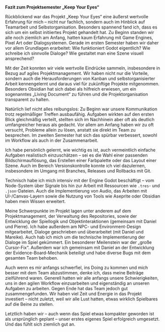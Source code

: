**Fazit zum Projektsemester „Keep Your Eyes“**

Rückblickend war das Projekt „Keep Your Eyes“ eine äußerst wertvolle Erfahrung für mich – nicht nur fachlich, sondern auch im Hinblick auf Teamarbeit und Selbstorganisation. Besonders spannend fand ich, dass es sich um ein selbst initiiertes Projekt gehandelt hat. Zu Beginn standen wir alle noch ziemlich am Anfang, hatten kaum Erfahrung mit Game Engines, Pixel Art oder Dialogsystemen. Gerade im ersten Semester haben wir daher vor allem Grundlagen erarbeitet:
Wie funktioniert Godot eigentlich?
Wie schreibe ich sinnvolle Dialoge?
Wie gestaltet man eine Szene visuell ansprechend?

Mit der Zeit konnten wir viele wertvolle Eindrücke sammeln, insbesondere in Bezug auf agiles Projektmanagement. Wir haben nicht nur die Vorteile, sondern auch die Herausforderungen von Kanban und selbstorganisierter Arbeit kennengelernt und daraus viel für zukünftige Projekte mitgenommen. Besonders Obsidian hat sich dabei als hilfreich erwiesen, um ein sogenanntes „Living Document“ zu führen und die Projektorganisation transparent zu halten.

Natürlich lief nicht alles reibungslos: Zu Beginn war unsere Kommunikation trotz regelmäßiger Treffen ausbaufähig. Aufgaben wirkten auf den ersten Blick gleichmäßig verteilt, stellten sich im Nachhinein aber oft als deutlich umfangreicher heraus als gedacht. Vor allem am Anfang haben wir zu oft versucht, Probleme allein zu lösen, anstatt sie direkt im Team zu besprechen. Im zweiten Semester hat sich das spürbar verbessert, sowohl im Workflow als auch in der Zusammenarbeit.

Ich habe persönlich gelernt, wie wichtig es ist, auch vermeintlich einfache Aufgaben realistisch einzuschätzen – sei es die Wahl einer passenden Bildschirmauflösung, das Erstellen einer Farbpalette oder das Layout einer Szene. Auch im Bereich Versionskontrolle konnte ich viel dazulernen, insbesondere im Umgang mit Branches, Releases und Rollbacks mit Git.

Technisch habe ich mich intensiv mit der Engine Godot beschäftigt – vom Node-System über Signale bis hin zur Arbeit mit Ressourcen wie `.tres`- und `.json`-Dateien. Auch die Implementierung von Audio, das Arbeiten mit UI-/Canvas-Layern sowie die Nutzung von Tools wie Aseprite oder Obsidian haben mein Wissen erweitert.

Meine Schwerpunkte im Projekt lagen unter anderem auf dem Projektmanagement, der Verwaltung des Repositories, sowie der Entwicklung der Spiellogik und Objektinteraktionen (gemeinsam mit Daniel und Pierre).
Ich habe außerdem am NPC- und Environment-Design mitgearbeitet, Dialoge geschrieben und überarbeitet (mit Daniel und Mareike). 
Auch hab ich mich um die technische Implementierung der Dialoge im Spiel gekümmert. Ein besonderer Meilenstein war der „große Cursor-Fix“.
Außerdem war ich gemeinsam mit Daniel an der Entwicklung der Evidence-Board-Mechanik beteiligt und habe diverse Bugs mit dem gesamten Team behoben.

Auch wenn es mir anfangs schwerfiel, ins Doing zu kommen und mich besser mit dem Team abzustimmen, denke ich, dass meine Beiträge zielführend waren. Generell hatten wir alle anfangs unsere Schwierigkeiten, uns in den agilen Workflow einzuarbeiten und eigenständig an unseren Aufgaben zu arbeiten. Gegen Ende hat das Team jedoch gut zusammengefunden. Wir haben viel Zeit und Energie in das Projekt investiert – nicht zuletzt, weil wir alle Lust hatten, etwas wirklich Spielbares auf die Beine zu stellen.

Letztlich haben wir – auch wenn das Spiel etwas kompakter geworden ist als ursprünglich geplant – unser erstes eigenes Spiel erfolgreich umgesetzt. Und das fühlt sich ziemlich gut an.